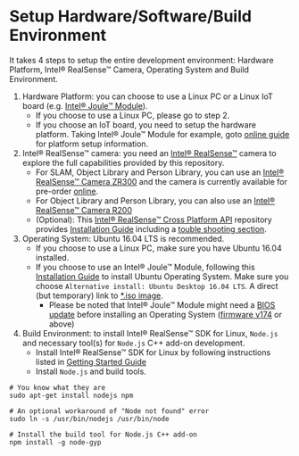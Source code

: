 # Setup Hardware/Software/Build Environment

It takes 4 steps to setup the entire development environment: Hardware Platform, Intel® RealSense™ Camera, Operating System and Build Environment.

1. Hardware Platform: you can choose to use a Linux PC or a Linux IoT board (e.g. [Intel® Joule™ Module](https://software.intel.com/en-us/iot/hardware/joule)).
    - If you choose to use a Linux PC, please go to step 2.
    - If you choose an IoT board, you need to setup the hardware platform. Taking Intel® Joule™ Module for example, goto [online guide](https://software.intel.com/en-us/node/721460) for platform setup information. 
1. Intel® RealSense™ camera: you need an [Intel® RealSense™](http://www.intel.com/content/www/us/en/architecture-and-technology/realsense-overview.html) camera to explore the full capabilities provided by this repository.
    - For SLAM, Object Library and Person Library, you can use an [Intel® RealSense™ Camera ZR300](https://newsroom.intel.com/chip-shots/intel-announces-tools-realsense-technology-development/) and the camera is currently available for pre-order [online](https://click.intel.com/intelr-realsensetm-development-kit-featuring-the-zr300.html).
    - For Object Library and Person Library, you can also use an [Intel® RealSense™ Camera R200](https://software.intel.com/en-us/realsense/r200camera)
    - (Optional): This [Intel® RealSense™ Cross Platform API](https://github.com/IntelRealSense/librealsense) repository provides [Installation Guide](https://github.com/IntelRealSense/librealsense/blob/master/doc/installation.md) including a [touble shooting section](https://github.com/IntelRealSense/librealsense/blob/master/doc/installation.md#troubleshooting-installation-and-patch-related-issues).
1. Operating System: Ubuntu 16.04 LTS is recommended.
    - If you choose to use a Linux PC, make sure you have Ubuntu 16.04 installed.
    - If you choose to use an Intel® Joule™ Module, following this [Installation Guide](https://developer.ubuntu.com/core/get-started/intel-joule#alternative-install:-ubuntu-desktop-16.04-lts) to install Ubuntu Operating System. Make sure you choose `Alternative install: Ubuntu Desktop 16.04 LTS`. A direct (but temporary) link to [*.iso image](http://people.canonical.com/~platform/snappy/tuchuck/desktop-beta4/tuchuck-xenial-desktop-iso-20170109-0.iso).
      - Please be noted that Intel® Joule™ Module might need a [BIOS update](https://software.intel.com/en-us/flashing-the-bios-on-joule) before installing an Operating System ([firmware v174](https://downloadmirror.intel.com/26206/eng/Joule-Firmware-2016-12-18-174-Public.zip) or above)
1. Build Environment: to install Intel® RealSense™ SDK for Linux, `Node.js` and necessary tool(s) for `Node.js` C++ add-on development.
    - Install Intel® RealSense™ SDK for Linux by following instructions listed in [Getting Started Guide](https://software.intel.com/sites/products/realsense/intro/getting_started.html)
    - Install `Node.js` and build tools.

```
# You know what they are
sudo apt-get install nodejs npm

# An optional workaround of "Node not found" error
sudo ln -s /usr/bin/nodejs /usr/bin/node

# Install the build tool for Node.js C++ add-on
npm install -g node-gyp
```